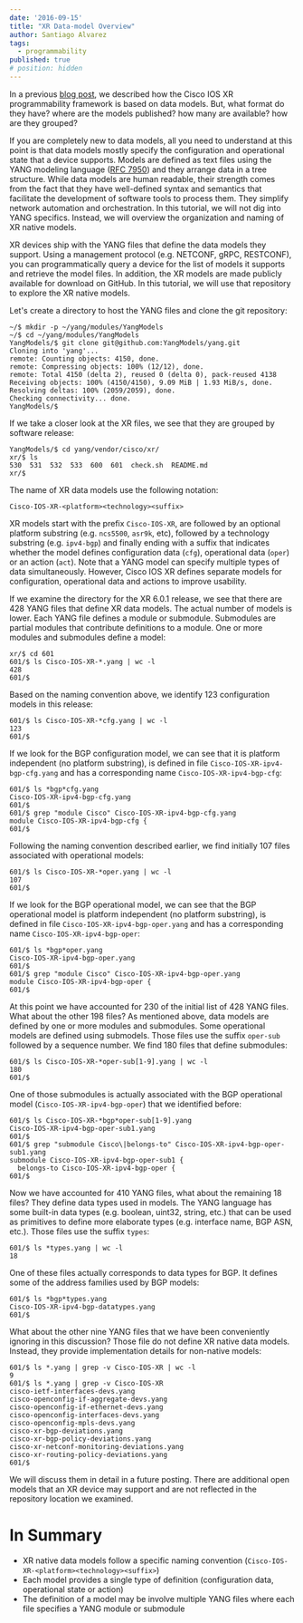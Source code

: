 ```yaml
---
date: '2016-09-15'
title: "XR Data-model Overview"
author: Santiago Alvarez
tags:
  - programmability
published: true
# position: hidden
---
```


In a previous [blog post](https://xrdocs.github.io/programmability/blogs/2016-09-12-model-driven-programmability/), we described how the Cisco IOS XR programmability framework is based on data models.  But, what format do they have?  where are the models published?  how many are available?  how are they grouped?

If you are completely new to data models, all you need to understand at this point is that data models mostly specify the configuration and operational state that a device supports.  Models are defined as text files using the YANG modeling language ([RFC 7950](https://tools.ietf.org/html/rfc7950)) and they arrange data in a tree structure.  While data models are human readable, their strength comes from the fact that they have well-defined syntax and semantics that facilitate the development of software tools to process them.  They simplify network automation and orchestration.  In this tutorial, we will not dig into YANG specifics.  Instead, we will overview the organization and naming of XR native models.

XR devices ship with the YANG files that define the data models they support.  Using a management protocol (e.g. NETCONF, gRPC, RESTCONF), you can programmatically query a device for the list of models it supports and  retrieve the model files.  In addition, the XR models are made publicly available for download on GitHub.  In this tutorial, we will use that repository to explore the XR native models.

Let's create a directory to host the YANG files and clone the git repository:

```
~/$ mkdir -p ~/yang/modules/YangModels
~/$ cd ~/yang/modules/YangModels
YangModels/$ git clone git@github.com:YangModels/yang.git
Cloning into 'yang'...
remote: Counting objects: 4150, done.
remote: Compressing objects: 100% (12/12), done.
remote: Total 4150 (delta 2), reused 0 (delta 0), pack-reused 4138
Receiving objects: 100% (4150/4150), 9.09 MiB | 1.93 MiB/s, done.
Resolving deltas: 100% (2059/2059), done.
Checking connectivity... done.
YangModels/$
```

If we take a closer look at the XR files, we see that they are grouped by software release:

```
YangModels/$ cd yang/vendor/cisco/xr/
xr/$ ls
530  531  532  533  600  601  check.sh  README.md
xr/$
```

The name of XR data models use the following notation:

```
Cisco-IOS-XR-<platform><technology><suffix>
```

XR models start with the prefix `Cisco-IOS-XR`, are followed by an optional platform substring (e.g. `ncs5500`, `asr9k`, etc), followed by a technology substring (e.g. `ipv4-bgp`) and finally ending with a suffix that indicates whether the model defines configuration data (`cfg`), operational data (`oper`) or an action (`act`).  Note that a YANG model can specify multiple types of data simultaneously.  However, Cisco IOS XR defines separate models for configuration, operational data and actions to improve usability.

If we examine the directory for the XR 6.0.1 release, we see that there are 428 YANG files that define XR data models. The actual number of models is lower.  Each YANG file defines a module or submodule. Submodules are partial modules that contribute definitions to a module.  One or more modules and submodules define a model:

```
xr/$ cd 601
601/$ ls Cisco-IOS-XR-*.yang | wc -l
428
601/$
```

Based on the naming convention above, we identify 123 configuration models in this release:

```
601/$ ls Cisco-IOS-XR-*cfg.yang | wc -l
123
601/$
```

If we look for the BGP configuration model, we can see that it is platform independent (no platform substring), is defined in file `Cisco-IOS-XR-ipv4-bgp-cfg.yang` and has a corresponding name `Cisco-IOS-XR-ipv4-bgp-cfg`:

```
601/$ ls *bgp*cfg.yang
Cisco-IOS-XR-ipv4-bgp-cfg.yang
601/$
601/$ grep "module Cisco" Cisco-IOS-XR-ipv4-bgp-cfg.yang
module Cisco-IOS-XR-ipv4-bgp-cfg {
601/$
```

Following the naming convention described earlier, we find initially 107 files associated with operational models:

```
601/$ ls Cisco-IOS-XR-*oper.yang | wc -l
107
601/$
```

If we look for the BGP operational model, we can see that the BGP operational model is platform independent (no platform substring), is defined in file `Cisco-IOS-XR-ipv4-bgp-oper.yang` and has a corresponding name `Cisco-IOS-XR-ipv4-bgp-oper`:

```
601/$ ls *bgp*oper.yang
Cisco-IOS-XR-ipv4-bgp-oper.yang
601/$
601/$ grep "module Cisco" Cisco-IOS-XR-ipv4-bgp-oper.yang
module Cisco-IOS-XR-ipv4-bgp-oper {
601/$
```

At this point we have accounted for 230 of the initial list of 428 YANG files.  What about the other 198 files?  As mentioned above, data models are defined by one or more modules and submodules. Some operational models are defined using submodels.  Those files use the suffix `oper-sub` followed by a sequence number.  We find 180 files that define submodules:

```
601/$ ls Cisco-IOS-XR-*oper-sub[1-9].yang | wc -l
180
601/$
```

One of those submodules is actually associated with the BGP operational model (`Cisco-IOS-XR-ipv4-bgp-oper`) that we identified before:

```
601/$ ls Cisco-IOS-XR-*bgp*oper-sub[1-9].yang
Cisco-IOS-XR-ipv4-bgp-oper-sub1.yang
601/$
601/$ grep "submodule Cisco\|belongs-to" Cisco-IOS-XR-ipv4-bgp-oper-sub1.yang
submodule Cisco-IOS-XR-ipv4-bgp-oper-sub1 {
  belongs-to Cisco-IOS-XR-ipv4-bgp-oper {
601/$
```

Now we have accounted for 410 YANG files,  what about the remaining 18 files?  They define data types used in models.  The YANG language has some built-in data types (e.g. boolean, uint32, string, etc.) that can be used as primitives to define more elaborate types (e.g. interface name, BGP ASN, etc.). Those files use the suffix `types`:

```
601/$ ls *types.yang | wc -l
18
```

One of these files actually corresponds to data types for BGP.  It defines some of the address families used by BGP models:

```
601/$ ls *bgp*types.yang
Cisco-IOS-XR-ipv4-bgp-datatypes.yang
601/$
```

What about the other nine YANG files that we have been conveniently ignoring in this discussion?  Those file do not define XR native data models.  Instead, they provide implementation details for non-native models:

```
601/$ ls *.yang | grep -v Cisco-IOS-XR | wc -l
9
601/$ ls *.yang | grep -v Cisco-IOS-XR
cisco-ietf-interfaces-devs.yang
cisco-openconfig-if-aggregate-devs.yang
cisco-openconfig-if-ethernet-devs.yang
cisco-openconfig-interfaces-devs.yang
cisco-openconfig-mpls-devs.yang
cisco-xr-bgp-deviations.yang
cisco-xr-bgp-policy-deviations.yang
cisco-xr-netconf-monitoring-deviations.yang
cisco-xr-routing-policy-deviations.yang
601/$
```

We will discuss them in detail in a future posting.  There are additional open models that an XR device may support and are not reflected in the repository location we examined.

# In Summary
- XR native data models follow a specific naming convention (`Cisco-IOS-XR-<platform><technology><suffix>`)
- Each model provides a single type of definition (configuration data, operational state or action)
- The definition of a model may be involve multiple YANG files where each file specifies a YANG module or submodule
